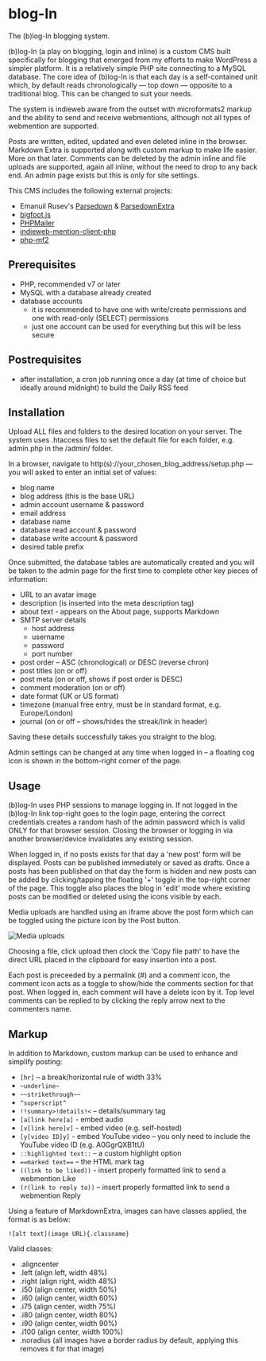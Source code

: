 # blog-In
The (b)log-In blogging system.

(b)log-In (a play on blogging, login and inline) is a custom CMS built specifically for blogging that emerged from my efforts to make WordPress a simpler platform.
It is a relatively simple PHP site connecting to a MySQL database.
The core idea of (b)log-In is that each day is a self-contained unit which, by default reads chronologically — top down — opposite to a traditional blog. This can be changed to suit your needs.

The system is indieweb aware from the outset with microformats2 markup and the ability to send and receive webmentions, although not all types of webmention are supported.

Posts are written, edited, updated and even deleted inline in the browser. Markdown Extra is supported along with custom markup to make life easier. More on that later. Comments can be deleted by the admin inline and file uploads are supported, again all inline, without the need to drop to any back end. An admin page exists but this is only for site settings.

This CMS includes the following external projects:

- Emanuil Rusev's [Parsedown](https://github.com/erusev/parsedown) & [ParsedownExtra](https://github.com/erusev/parsedown-extra)
- [bigfoot.js](http://www.bigfootjs.com/)
- [PHPMailer](https://github.com/PHPMailer/PHPMailer)
- [indieweb-mention-client-php](https://github.com/indieweb/mention-client-php)
- [php-mf2](https://github.com/microformats/php-mf2)

## Prerequisites

- PHP, recommended v7 or later
- MySQL with a database already created
- database accounts
    - it is recommended to have one with write/create permissions and one with read-only (SELECT) permissions
    - just one account can be used for everything but this will be less secure

## Postrequisites

- after installation, a cron job running once a day (at time of choice but ideally around midnight) to build the Daily RSS feed

## Installation

Upload ALL files and folders to the desired location on your server. The system uses .htaccess files to set the default file for each folder, e.g. admin.php in the /admin/ folder.

In a browser, navigate to http(s)://your_chosen_blog_address/setup.php — you will asked to enter an initial set of values:

- blog name
- blog address (this is the base URL)
- admin account username & password
- email address
- database name
- database read account & password
- database write account & password
- desired table prefix

Once submitted, the database tables are automatically created and you will be taken to the admin page for the first time to complete other key pieces of information:

- URL to an avatar image
- description (is inserted into the meta description tag)
- about text - appears on the About page, supports Markdown
- SMTP server details
    - host address
    - username
    - password
    - port number
- post order – ASC (chronological) or DESC (reverse chron)
- post titles (on or off)
- post meta (on or off, shows if post order is DESC)
- comment moderation (on or off)
- date format (UK or US format)
- timezone (manual free entry, must be in standard format, e.g. Europe/London)
- journal (on or off – shows/hides the streak/link in header)

Saving these details successfully takes you straight to the blog.

Admin settings can be changed at any time when logged in – a floating cog icon is shown in the bottom-right corner of the page.

## Usage

(b)log-In uses PHP sessions to manage logging in. If not logged in the (b)log-In link top-right goes to the login page, entering the correct credentials creates a random hash of the admin password which is valid ONLY for that browser session. Closing the browser or logging in via another browser/device invalidates any existing session.

When logged in, if no posts exists for that day a 'new post' form will be displayed. Posts can be published immediately or saved as drafts. Once a posts has been published on that day the form is hidden and new posts can be added by clicking/tapping the floating '+' toggle in the top-right corner of the page. This toggle also places the blog in 'edit' mode where existing posts can be modified or deleted using the icons visible by each.

Media uploads are handled using an iframe above the post form which can be toggled using the picture icon by the Post button.

![Media uploads](https://colinwalker.blog/uploads/2021/06/mediauploads.png)

Choosing a file, click upload then clock the 'Copy file path' to have the direct URL placed in the clipboard for easy insertion into a post.

Each post is preceeded by a permalink (#) and a comment icon, the comment icon acts as a toggle to show/hide the comments section for that post. When logged in, each comment will have a delete icon by it. Top level comments can be replied to by clicking the reply arrow next to the commenters name.

## Markup

In addition to Markdown, custom markup can be used to enhance and simplify posting:

- `[hr]` – a break/horizontal rule of width 33% 
- `~underline~`
- `~~strikethrough~~`
- `^superscript^`
- `!!summary>!details!<` – details/summary tag
- `[a[link here]a]` - embed audio
- `[v[link here]v]` - embed video (e.g. self-hosted)
- `[y[video ID]y]` - embed YouTube video – you only need to include the YouTube video ID (e.g. A0GgrQXB1tU)
- `::highlighted text::` – a custom highlight option
- `==marked text==` – the HTML mark tag
- `((link to be liked))` - insert properly formatted link to send a webmention Like
- `(r(link to reply to))` – insert properly formatted link to send a webmention Reply

Using a feature of MarkdownExtra, images can have classes applied, the format is as below:

`![alt text](image URL){.classname}`

Valid classes:

- .aligncenter
- .left (align left, width 48%)
- .right (align right, width 48%)
- .i50 (align center, width 50%)
- .i60 (align center, width 60%)
- .i75 (align center, width 75%)
- .i80 (align center, width 80%)
- .i90 (align center, width 90%)
- .i100 (align center, width 100%)
- .noradius (all images have a border radius by default, applying this removes it for that image)


